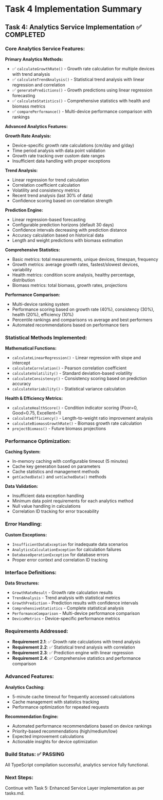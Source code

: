 # Task 4 Implementation Summary

## Task 4: Analytics Service Implementation ✅ COMPLETED

### Core Analytics Service Features:

**Primary Analytics Methods:**
- ✅ `calculateGrowthRate()` - Growth rate calculation for multiple devices with trend analysis
- ✅ `calculateTrendAnalysis()` - Statistical trend analysis with linear regression and correlation
- ✅ `generatePredictions()` - Growth predictions using linear regression forecasting
- ✅ `calculateStatistics()` - Comprehensive statistics with health and biomass metrics
- ✅ `comparePerformance()` - Multi-device performance comparison with rankings

**Advanced Analytics Features:**

**Growth Rate Analysis:**
- Device-specific growth rate calculations (cm/day and g/day)
- Time period analysis with data point validation
- Growth rate tracking over custom date ranges
- Insufficient data handling with proper exceptions

**Trend Analysis:**
- Linear regression for trend calculation
- Correlation coefficient calculation
- Volatility and consistency metrics
- Recent trend analysis (last 30% of data)
- Confidence scoring based on correlation strength

**Prediction Engine:**
- Linear regression-based forecasting
- Configurable prediction horizons (default 30 days)
- Confidence intervals decreasing with prediction distance
- Accuracy calculation based on historical data
- Length and weight predictions with biomass estimation

**Comprehensive Statistics:**
- Basic metrics: total measurements, unique devices, timespan, frequency
- Growth metrics: average growth rates, fastest/slowest devices, variability
- Health metrics: condition score analysis, healthy percentage, distribution
- Biomass metrics: total biomass, growth rates, projections

**Performance Comparison:**
- Multi-device ranking system
- Performance scoring based on growth rate (40%), consistency (30%), health (20%), efficiency (10%)
- Percentile rankings and comparisons vs average and best performers
- Automated recommendations based on performance tiers

### Statistical Methods Implemented:

**Mathematical Functions:**
- `calculateLinearRegression()` - Linear regression with slope and intercept
- `calculateCorrelation()` - Pearson correlation coefficient
- `calculateVolatility()` - Standard deviation-based volatility
- `calculateConsistency()` - Consistency scoring based on prediction accuracy
- `calculateVariability()` - Statistical variance calculation

**Health & Efficiency Metrics:**
- `calculateHealthScore()` - Condition indicator scoring (Poor=0, Good=0.75, Excellent=1)
- `calculateEfficiency()` - Length-to-weight ratio improvement analysis
- `calculateBiomassGrowthRate()` - Biomass growth rate calculation
- `projectBiomass()` - Future biomass projections

### Performance Optimization:

**Caching System:**
- In-memory caching with configurable timeout (5 minutes)
- Cache key generation based on parameters
- Cache statistics and management methods
- `getCachedData()` and `setCachedData()` methods

**Data Validation:**
- Insufficient data exception handling
- Minimum data point requirements for each analytics method
- Null value handling in calculations
- Correlation ID tracking for error traceability

### Error Handling:

**Custom Exceptions:**
- `InsufficientDataException` for inadequate data scenarios
- `AnalyticsCalculationException` for calculation failures
- `DatabaseOperationException` for database errors
- Proper error context and correlation ID tracking

### Interface Definitions:

**Data Structures:**
- `GrowthRateResult` - Growth rate calculation results
- `TrendAnalysis` - Trend analysis with statistical metrics
- `GrowthPrediction` - Prediction results with confidence intervals
- `ComprehensiveStatistics` - Complete statistical analysis
- `PerformanceComparison` - Multi-device performance comparison
- `DeviceMetrics` - Device-specific performance metrics

### Requirements Addressed:

- **Requirement 2.1**: ✅ Growth rate calculations with trend analysis
- **Requirement 2.2**: ✅ Statistical trend analysis with correlation
- **Requirement 2.3**: ✅ Prediction engine with linear regression
- **Requirement 2.4**: ✅ Comprehensive statistics and performance comparison

### Advanced Features:

**Analytics Caching:**
- 5-minute cache timeout for frequently accessed calculations
- Cache management with statistics tracking
- Performance optimization for repeated requests

**Recommendation Engine:**
- Automated performance recommendations based on device rankings
- Priority-based recommendations (high/medium/low)
- Expected improvement calculations
- Actionable insights for device optimization

### Build Status: ✅ PASSING
All TypeScript compilation successful, analytics service fully functional.

### Next Steps:
Continue with Task 5: Enhanced Service Layer implementation as per tasks.md.
